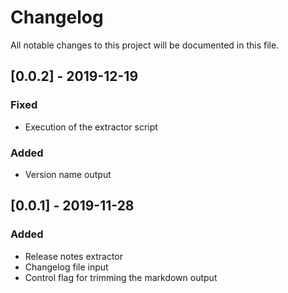 # Changelog
All notable changes to this project will be documented in this file.

## [0.0.2] - 2019-12-19
### Fixed
- Execution of the extractor script
### Added
- Version name output

## [0.0.1] - 2019-11-28
### Added
- Release notes extractor
- Changelog file input
- Control flag for trimming the markdown output